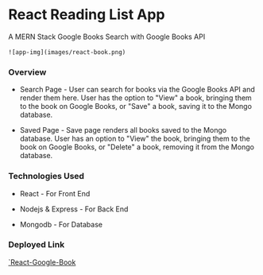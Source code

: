 # React Reading List App

A MERN Stack Google Books Search with Google Books API

	![app-img](images/react-book.png)

### Overview

* Search Page -  User can search for books via the Google Books API and render them here. User has the option to "View" a book, bringing them to the book on Google Books, or "Save" a book, saving it to the Mongo database.

* Saved Page - Save page renders all books saved to the Mongo database. User has an option to "View" the book, bringing them to the book on Google Books, or "Delete" a book, removing it from the Mongo database.

### Technologies Used

* React - For Front End

* Nodejs & Express - For Back End

* Mongodb - For Database

### Deployed Link
[`React-Google-Book](https://radiant-beyond-81258.herokuapp.com/)
